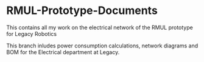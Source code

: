 # RMUL-Prototype-Documents
This contains all my work on the electrical network of the RMUL prototype for Legacy Robotics

This branch inludes power consumption calculations, network diagrams and BOM for the Electrical department at Legacy. 
